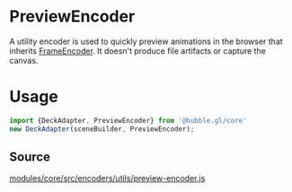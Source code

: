 # PreviewEncoder

A utility encoder is used to quickly preview animations in the browser that inherits [FrameEncoder](). It doesn't produce file artifacts or capture the canvas.

# Usage

```js
import {DeckAdapter, PreviewEncoder} from '@hubble.gl/core'
new DeckAdapter(sceneBuilder, PreviewEncoder);
```

## Source

[modules/core/src/encoders/utils/preview-encoder.js](https://github.com/uber/hubble.gl/blob/master/modules/core/src/encoders/utils/preview-encoder.js)